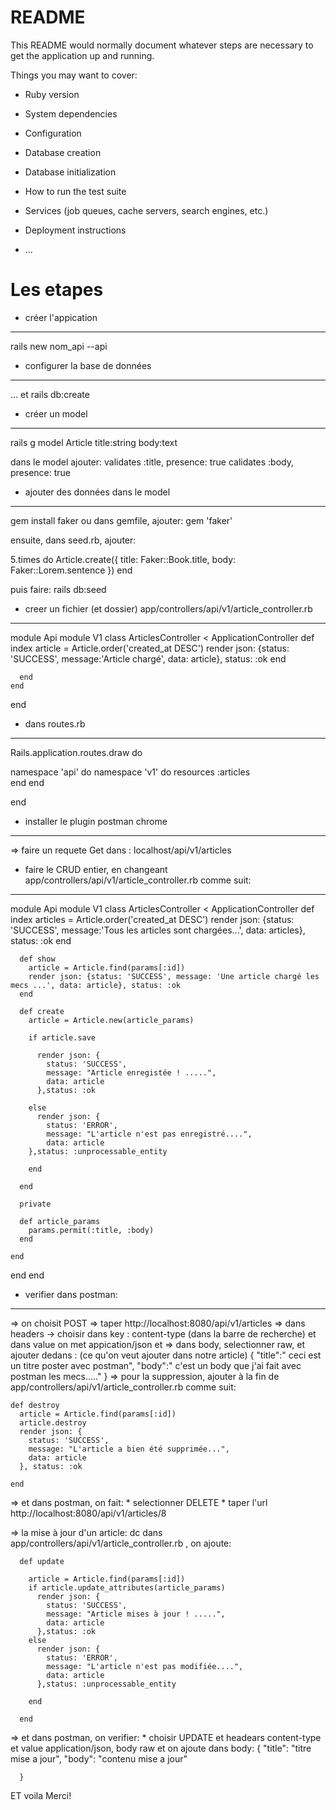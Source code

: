 # README

This README would normally document whatever steps are necessary to get the
application up and running.

Things you may want to cover:

* Ruby version

* System dependencies

* Configuration

* Database creation

* Database initialization

* How to run the test suite

* Services (job queues, cache servers, search engines, etc.)

* Deployment instructions

* ...

# Les etapes

- créer l'appication
-------------------------------

rails new nom_api --api 

- configurer la base de données
----------------------------------------------------------
  ... et rails db:create
  
- créer un model
------------------------------------------------------------
  rails g model Article title:string body:text

  dans le model ajouter:
  validates :title, presence: true
  calidates :body, presence: true
- ajouter des données dans le model
-------------------------------------------------------------------------------------
  
  gem install faker
  ou 
  dans gemfile, ajouter: 
  gem 'faker'

  ensuite, dans seed.rb, ajouter:

  5.times do
      Article.create({
        title: Faker::Book.title,
        body: Faker::Lorem.sentence
    })
  end

  puis faire: rails db:seed

  - creer un fichier (et dossier) app/controllers/api/v1/article_controller.rb
  -----------------------------------------------------------------------------------------------------------------

  module Api
    module V1
      class ArticlesController < ApplicationController
        def index
          article = Article.order('created_at DESC')
          render json: {status: 'SUCCESS', message:'Article chargé', data: article}, status: :ok
        end

      end
    end
  end

- dans routes.rb
--------------------------------------------------------------------------------------------------------------------------
Rails.application.routes.draw do
  
  namespace 'api' do
    namespace 'v1' do
      resources :articles    
    end
  end

end

    
- installer le plugin postman chrome
----------------------------------------------------------------------------------------------------------

 => faire un requete Get dans : localhost/api/v1/articles

- faire le CRUD entier, en changeant app/controllers/api/v1/article_controller.rb comme suit:
------------------------------------------------------------------------------------------------------

module Api
  module V1
    class ArticlesController < ApplicationController
      def index
        articles = Article.order('created_at DESC')
        render json: {status: 'SUCCESS', message:'Tous les articles sont chargées...', data: articles}, status: :ok
      end

      def show
        article = Article.find(params[:id])
        render json: {status: 'SUCCESS', message: 'Une article chargé les mecs ...', data: article}, status: :ok
      end

      def create
        article = Article.new(article_params)
        
        if article.save

          render json: {
            status: 'SUCCESS',
            message: "Article enregistée ! .....",
            data: article
          },status: :ok

        else
          render json: {
            status: 'ERROR',
            message: "L'article n'est pas enregistré....",
            data: article
        },status: :unprocessable_entity

        end

      end

      private

      def article_params
        params.permit(:title, :body)
      end

    end
  end
end

- verifier dans postman:
---------------------------------
  => on choisit POST
  => taper http://localhost:8080/api/v1/articles
  => dans headers -> choisir dans key : content-type (dans la barre de recherche) et dans value on met appication/json
    et 
  => dans body, selectionner raw, et ajouter dedans : (ce qu'on veut ajouter dans notre article)
    {
        "title":" ceci est un titre poster avec postman",
        "body":" c'est un body que j'ai fait avec postman les mecs....."
    }
  => pour la suppression, ajouter à la fin de app/controllers/api/v1/article_controller.rb comme suit:

    def destroy
      article = Article.find(params[:id])
      article.destroy
      render json: {
        status: 'SUCCESS',
        message: "L'article a bien été supprimée...",
        data: article
      }, status: :ok

    end
  
  => et dans postman, on fait:
    * selectionner DELETE
    * taper l'url http://localhost:8080/api/v1/articles/8

  => la mise à jour d'un article: dc dans app/controllers/api/v1/article_controller.rb , on ajoute:

      def update

        article = Article.find(params[:id])
        if article.update_attributes(article_params)
          render json: {
            status: 'SUCCESS',
            message: "Article mises à jour ! .....",
            data: article
          },status: :ok
        else
          render json: {
            status: 'ERROR',
            message: "L'article n'est pas modifiée....",
            data: article
          },status: :unprocessable_entity

        end

      end

  => et dans postman, on verifier:
    * choisir UPDATE et headears content-type et value application/json, body raw et on ajoute dans body:
      {
          "title": "titre mise a jour",
          "body": "contenu mise a jour"

      }

ET voila Merci!







